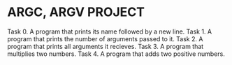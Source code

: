 # ARGC, ARGV PROJECT
Task 0. A program that prints its name followed by a new line.
Task 1. A program that prints the number of arguments passed to it.
Task 2. A program that prints all arguments it recieves.
Task 3. A program that multiplies two numbers.
Task 4. A program that adds two positive numbers.

